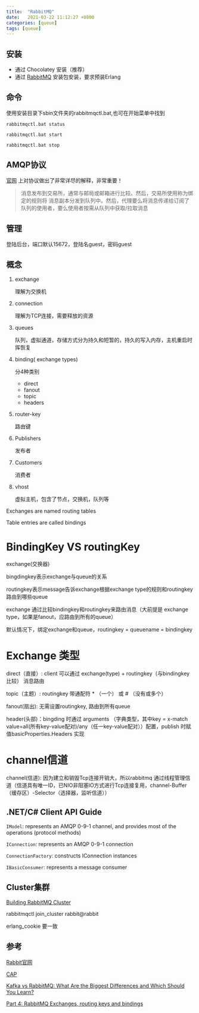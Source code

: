 ```yaml
---
title:  "RabbitMQ"
date:   2021-03-22 11:12:27 +0800
categories: [queue]
tags: [queue]
---
```



## 安装
- 通过 Chocolatey 安装（推荐）
- 通过 [RabbitMQ][1] 安装包安装，要求预装Erlang

## 命令
使用安装目录下sbin文件夹的rabbitmqctl.bat,也可在开始菜单中找到

`rabbitmqctl.bat status`

`rabbitmqctl.bat start`

`rabbitmqctl.bat stop`

## AMQP协议
[官网][2] 上对协议做出了非常详尽的解释，非常重要！

> 消息发布到交易所，通常与邮局或邮箱进行比较。然后，交易所使用称为绑定的规则将 消息副本分发到队列中。然后，代理要么将消息传递给订阅了队列的使用者，要么使用者按需从队列中获取/拉取消息

## 管理
登陆后台，端口默认15672，登陆名guest，密码guest

## 概念
1. exchange

   理解为交换机

2. connection

   理解为TCP连接，需要释放的资源

3. queues

   队列，虚拟通道，存储方式分为持久和短暂的，持久的写入内存，主机重启时挥恢复

4. binding( exchange types)

   分4种类别
   - direct
   - fanout
   - topic
   - headers

5. router-key

   路由键

6. Publishers

   发布者

7. Customers

   消费者

8. vhost

   虚拟主机，包含了节点，交换机，队列等

Exchanges are named routing tables

Table entries are called bindings


# BindingKey VS routingKey

exchange(交换器)

bingdingkey表示exchange与queue的关系

routingkey表示message告诉exchange根据exchange type的规则和routingkey路由到哪些queue

exchange 通过比较bindingkey和routingkey来路由消息（大前提是 exchange type，如果是fanout，应路由到所有的queue）

默认情况下，绑定exchange和queue，routingkey = queuename = bindingkey


# Exchange 类型

direct（直接）: client 可以通过 exchange(type) + routingkey（与bindingkey比较）  消息路由

topic（主题）: routingkey  带通配符 * （一个） 或 # （没有或多个）

fanout(扇出): 无需设置routingkey, 路由到所有queue

header(头部)：bingding 时通过 arguments （字典类型，其中key = x-match value=all(所有key-value配对)/any（任一key-value配对））配置，publish 时赋值basicProperties.Headers 实现

# channel信道

channel(信道): 因为建立和销毁Tcp连接开销大，所以rabbitmq 通过线程管理信道（信道具有唯一ID，已NIO非阻塞IO方式进行Tcp连接复用，channel-Buffer（缓存区）-Selector（选择器，监听信道））

## .NET/C# Client API Guide

`IModel`: represents an AMQP 0-9-1 channel, and provides most of the operations (protocol methods)

`IConnection`: represents an AMQP 0-9-1 connection

`ConnectionFactory`: constructs IConnection instances

`IBasicConsumer`: represents a message consumer


## Cluster集群

[Building RabbitMQ Cluster](https://codeblog.dotsandbrackets.com/building-rabbitmq-cluster/#:~:text=RabbitMQ%20cluster%20is%20a%20set%20of%20individual%20nodes,not%20the%20same%20as%20replication%20or%20high%20availability.)

rabbitmqctl join_cluster rabbit@rabbit

erlang_cookie 要一致



## 参考
[Rabbit官网](https://www.rabbitmq.com/)

[CAP](https://cap.dotnetcore.xyz/user-guide/zh/cap/messaging/)

[Kafka vs RabbitMQ: What Are the Biggest Differences and Which Should You Learn?](https://www.simplilearn.com/kafka-vs-rabbitmq-article)

[1]: https://www.rabbitmq.com/changelog.html
[2]: https://www.rabbitmq.com/tutorials/amqp-concepts.html


[Part 4: RabbitMQ Exchanges, routing keys and bindings](https://www.cloudamqp.com/blog/part4-rabbitmq-for-beginners-exchanges-routing-keys-bindings.html)
